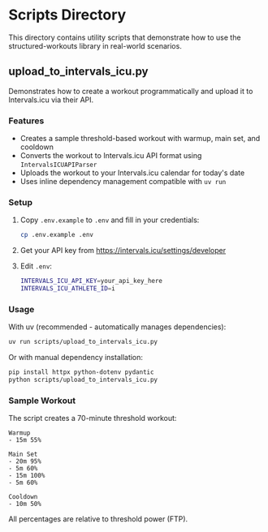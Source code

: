 # Scripts Directory

This directory contains utility scripts that demonstrate how to use the structured-workouts library in real-world scenarios.

## upload_to_intervals_icu.py

Demonstrates how to create a workout programmatically and upload it to Intervals.icu via their API.

### Features

- Creates a sample threshold-based workout with warmup, main set, and cooldown
- Converts the workout to Intervals.icu API format using `IntervalsICUAPIParser`
- Uploads the workout to your Intervals.icu calendar for today's date
- Uses inline dependency management compatible with `uv run`

### Setup

1. Copy `.env.example` to `.env` and fill in your credentials:
   ```bash
   cp .env.example .env
   ```

2. Get your API key from https://intervals.icu/settings/developer

3. Edit `.env`:
   ```bash
   INTERVALS_ICU_API_KEY=your_api_key_here
   INTERVALS_ICU_ATHLETE_ID=i
   ```

### Usage

With uv (recommended - automatically manages dependencies):
```bash
uv run scripts/upload_to_intervals_icu.py
```

Or with manual dependency installation:
```bash
pip install httpx python-dotenv pydantic
python scripts/upload_to_intervals_icu.py
```

### Sample Workout

The script creates a 70-minute threshold workout:

```
Warmup
- 15m 55%

Main Set  
- 20m 95%
- 5m 60%
- 15m 100%
- 5m 60%

Cooldown
- 10m 50%
```

All percentages are relative to threshold power (FTP).